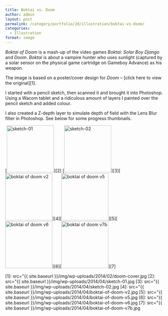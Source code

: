```yaml
---
title: Boktai vs. Doom
author: admin
layout: post
permalink: /category/portfolio/2d/illustration/boktai-vs-doom/
categories:
  - Illustration
format: image
---
```

*Boktai of Doom* is a mash-up of the video games *Boktai: Solar Boy Django* and *Doom*. *Boktai* is about a vampire hunter who uses sunlight (captured by a solar sensor on the physical game cartridge on Gameboy Advance) as his weapon.

The image is based on a poster/cover design for *Doom* &#8211; [click here to view the original][1].

I started with a pencil sketch, then scanned it and brought it into Photoshop. Using a Wacom tablet and a ridiculous amount of layers I painted over the pencil sketch and added colour.

I also created a Z-depth layer to simulate depth of field with the Lens Blur filter in Photoshop. See below for some progress thumbnails.

[<img class="alignnone size-thumbnail wp-image-355" alt="sketch-01" src="{{ site.baseurl }}/img/wp-uploads/2014/04/sketch-01-150x150.jpg" width="150" height="150" />][2] [<img class="alignnone size-thumbnail wp-image-356" alt="sketch-02" src="{{ site.baseurl }}/img/wp-uploads/2014/04/sketch-02-150x150.jpg" width="150" height="150" />][3][<img src="{{ site.baseurl }}/img/wp-uploads/2014/04/boktai-of-doom-v2-150x150.jpg" alt="boktai of doom v2" width="150" height="150" class="alignnone size-thumbnail wp-image-358" />][4][<img src="{{ site.baseurl }}/img/wp-uploads/2014/04/boktai-of-doom-v5-150x150.jpg" alt="boktai of doom v5" width="150" height="150" class="alignnone size-thumbnail wp-image-359" />][5][<img src="{{ site.baseurl }}/img/wp-uploads/2014/04/boktai-of-doom-v6-150x150.jpg" alt="boktai of doom v6" width="150" height="150" class="alignnone size-thumbnail wp-image-360" />][6][<img src="{{ site.baseurl }}/img/wp-uploads/2014/04/boktai-of-doom-v7b-150x150.jpg" alt="boktai of doom v7b" width="150" height="150" class="alignnone size-thumbnail wp-image-361" />][7]

 [1]: src="{{ site.baseurl }}/img/wp-uploads/2014/02/doom-cover.jpg
 [2]: src="{{ site.baseurl }}/img/wp-uploads/2014/04/sketch-01.jpg
 [3]: src="{{ site.baseurl }}/img/wp-uploads/2014/04/sketch-02.jpg
 [4]: src="{{ site.baseurl }}/img/wp-uploads/2014/04/boktai-of-doom-v2.jpg
 [5]: src="{{ site.baseurl }}/img/wp-uploads/2014/04/boktai-of-doom-v5.jpg
 [6]: src="{{ site.baseurl }}/img/wp-uploads/2014/04/boktai-of-doom-v6.jpg
 [7]: src="{{ site.baseurl }}/img/wp-uploads/2014/04/boktai-of-doom-v7b.jpg